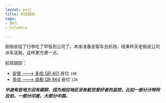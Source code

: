 ```yaml
---
layout: post
title: 航班跟踪
tags:
- 旅行
- Columbia

---
```


刚刚收拾了行李吃了早饭到公司了。本来准备坐客车去机场，结果昨天老板说公司派车送我，这样更方便一点。  

航班跟踪：

+ [安曼 ---> 多哈 QR 401](http://zh.flightaware.com/live/flight/QTR401/history/20140806/1335Z/OJAI/OTHH) 座位 `19K`
+ [多哈 ---> 成都 QR 864](http://zh.flightaware.com/live/flight/QTR864/history/20140806/2210Z/OTHH/ZUUU) 座位 `12K`

***中途有些地方没有跟踪，因为相应地区没有航空爱好者的监控，比如一部分沙特阿拉伯，一部分印度，大部分中国。***